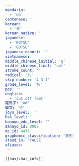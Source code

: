 ```yaml
---
mandarin:
  - 'wù'
cantonese: ''
korean:
  - '올'
korean_native: ''
japanese:
  - 'KOTSU'
  - 'GOTSU'
japanese_nanori: ''
vietnamese:
middle_chinese_initial: 'ŋ'
middle_chinese_final: 'uət'
stroke_count: ''
radical: '儿'
skip_number: '4-3-1'
grade_level: '名'
pos: ''
english:
  - 'cut off feet'
羅馬字: 'od'
韓文: '옫'
joyo_level: ''
hsk_level: ''
hanmun_edu_level: ''
danayo_id: 8002
mc_id: 4476
graphemic_classification: '象形'
stand_in: 'FALSE'
aliases:
---
```


```meta-bind-embed
[[nav/char_info]]
```
